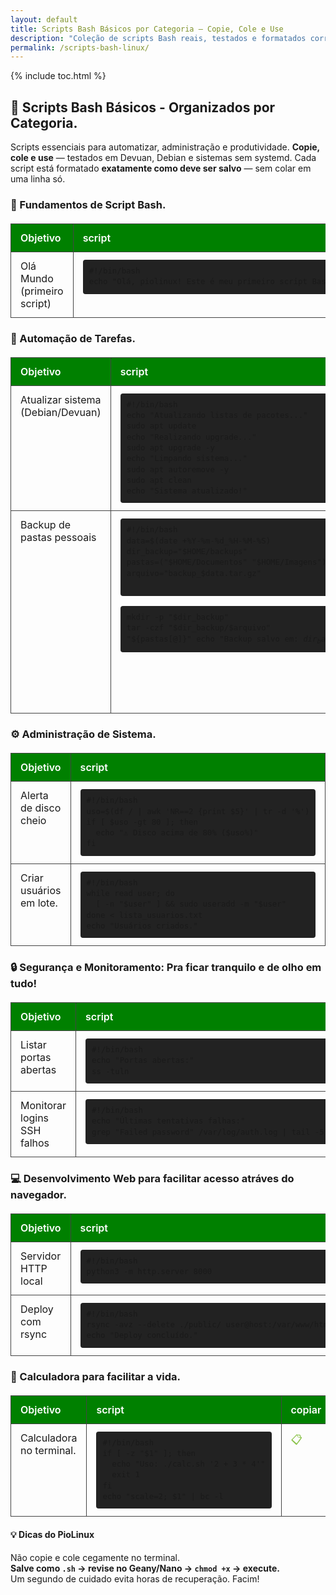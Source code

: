 ```yaml
---
layout: default
title: Scripts Bash Básicos por Categoria — Copie, Cole e Use
description: "Coleção de scripts Bash reais, testados e formatados corretamente: automação, backup, segurança, administração. 100% offline, sem erros de cópia."
permalink: /scripts-bash-linux/
---
```


{% include toc.html %}




<section class="post-content">




<h2>🐧 Scripts Bash Básicos - Organizados por Categoria.</h2>

<p>Scripts essenciais para automatizar, administração e produtividade.  
<strong>Copie, cole e use</strong> — testados em Devuan, Debian e sistemas sem systemd.  
Cada script está formatado <strong>exatamente como deve ser salvo</strong> — sem colar em uma linha só.</p>





<style>
.evergreen-table {
  width: 100%;
  border-collapse: collapse;
  margin: 20px 0;
}
.evergreen-table th,
.evergreen-table td {
  padding: 12px 15px;
  border: 1px solid #444;
  text-align: left;
  vertical-align: top;
}
.evergreen-table th {
  background: #008000;
  color: white;
  font-weight: 600;
}
.evergreen-table code {
  display: block;
  white-space: pre;
  font-family: monospace;
  background: #222;
  padding: 10px;
  border-radius: 4px;
  font-size: 0.95em;
  line-height: 1.4;
  overflow-x: auto;
}
.copy-btn {
  background: none;
  border: none;
  color: #8bc34a;
  cursor: pointer;
  font-size: 1.1em;
  padding: 0;
}
.copy-btn:hover {
  color: #ffeb3b;
}
</style>

<!-- Categoria: Fundamentos -->
<h3>🧱 Fundamentos de Script Bash.</h3>
<table class="evergreen-table">
  <thead>
    <tr>
      <th>Objetivo</th>
      <th>script</th>
      <th>copiar</th>
    </tr>
  </thead>
  <tbody>
    <tr>
      <td data-label="Objetivo">Olá Mundo (primeiro script)</td>
      <td data-label="Script"><code>#!/bin/bash
echo "Olá, piolinux! Este é meu primeiro script Bash."</code></td>
      <td data-label="Copiar"><button class="copy-btn" data-cmd="#!/bin/bash
echo &quot;Olá, piolinux! Este é meu primeiro script Bash.&quot;">📋</button></td>
    </tr>
  </tbody>
</table>

<!-- Categoria: Automação -->
<h3>🤖 Automação de Tarefas.</h3>
<table class="evergreen-table">
  <thead>
    <tr>
      <th>Objetivo</th>
      <th>script</th>
      <th>copiar</th>
    </tr>
  </thead>
  <tbody>
    <tr>
      <td data-label="Objetivo">Atualizar sistema (Debian/Devuan)</td>
      <td data-label="Script"><code>#!/bin/bash
echo "Atualizando listas de pacotes..."
sudo apt update
echo "Realizando upgrade..."
sudo apt upgrade -y
echo "Limpando sistema..."
sudo apt autoremove -y
sudo apt clean
echo "Sistema atualizado!"</code></td>
      <td data-label="Copiar"><button class="copy-btn" data-cmd="#!/bin/bash
echo &quot;Atualizando listas de pacotes...&quot;
sudo apt update
echo &quot;Realizando upgrade...&quot;
sudo apt upgrade -y
echo &quot;Limpando sistema...&quot;
sudo apt autoremove -y
sudo apt clean
echo &quot;Sistema atualizado!&quot;">📋</button></td>
    </tr>
    <tr>
      <td data-label="Objetivo">Backup de pastas pessoais</td>
      <td data-label="Script"><code>#!/bin/bash
data=$(date +%Y-%m-%d_%H-%M-%S)
dir_backup="$HOME/backups"
pastas=("$HOME/Documentos" "$HOME/Imagens")
arquivo="backup_$data.tar.gz"

mkdir -p "$dir_backup"
tar -czf "$dir_backup/$arquivo" "${pastas[@]}"
echo "Backup salvo em: $dir_backup/$arquivo"</code></td>
      <td data-label="Copiar"><button class="copy-btn" data-cmd="#!/bin/bash
data=$(date +%Y-%m-%d_%H-%M-%S)
dir_backup=&quot;$HOME/backups&quot;
pastas=(&quot;$HOME/Documentos&quot; &quot;$HOME/Imagens&quot;)
arquivo=&quot;backup_$data.tar.gz&quot;

mkdir -p &quot;$dir_backup&quot;
tar -czf &quot;$dir_backup/$arquivo&quot; &quot;${pastas[@]}&quot;
echo &quot;Backup salvo em: $dir_backup/$arquivo&quot;">📋</button></td>
    </tr>
  </tbody>
</table>

<!-- Categoria: Administração -->
<h3>⚙️ Administração de Sistema.</h3>
<table class="evergreen-table">
  <thead>
    <tr>
      <th>Objetivo</th>
      <th>script</th>
      <th>copiar</th>
    </tr>
  </thead>
  <tbody>
    <tr>
      <td data-label="Objetivo">Alerta de disco cheio</td>
      <td data-label="Script"><code>#!/bin/bash
uso=$(df / | awk 'NR==2 {print $5}' | tr -d '%')
if [ $uso -gt 80 ]; then
  echo "⚠️ Disco acima de 80% ($uso%)"
fi</code></td>
      <td data-label="Copiar"><button class="copy-btn" data-cmd="#!/bin/bash
uso=$(df / | awk 'NR==2 {print $5}' | tr -d '%')
if [ $uso -gt 80 ]; then
  echo &quot;⚠️ Disco acima de 80% ($uso%)&quot;
fi">📋</button></td>
    </tr>
    <tr>
      <td data-label="Objetivo">Criar usuários em lote.</td>
      <td data-label="Script"><code>#!/bin/bash
while read user; do
  [ -n "$user" ] && sudo useradd -m "$user"
done < lista_usuarios.txt
echo "Usuários criados."</code></td>
      <td data-label="Copiar"><button class="copy-btn" data-cmd="#!/bin/bash
while read user; do
  [ -n &quot;$user&quot; ] && sudo useradd -m &quot;$user&quot;
done < lista_usuarios.txt
echo &quot;Usuários criados.&quot;">📋</button></td>
    </tr>
  </tbody>
</table>

<!-- Categoria: Segurança -->
<h3>🔒 Segurança e Monitoramento: Pra ficar tranquilo e de olho em tudo!</h3>
<table class="evergreen-table">
  <thead>
    <tr>
      <th>Objetivo</th>
      <th>script</th>
      <th>copiar</th>
    </tr>
  </thead>
  <tbody>
    <tr>
      <td data-label="Objetivo">Listar portas abertas</td>
      <td data-label="Script"><code>#!/bin/bash
echo "Portas abertas:"
ss -tuln</code></td>
      <td data-label="Copiar"><button class="copy-btn" data-cmd="#!/bin/bash
echo &quot;Portas abertas:&quot;
ss -tuln">📋</button></td>
    </tr>
    <tr>
      <td data-label="Objetivo">Monitorar logins SSH falhos</td>
      <td data-label="Script"><code>#!/bin/bash
echo "Últimas tentativas falhas:"
grep "Failed password" /var/log/auth.log | tail -5 | awk '{print $11}' | sort | uniq -c</code></td>
      <td data-label="Copiar"><button class="copy-btn" data-cmd="#!/bin/bash
echo &quot;Últimas tentativas falhas:&quot;
grep &quot;Failed password&quot; /var/log/auth.log | tail -5 | awk '{print $11}' | sort | uniq -c">📋</button></td>
    </tr>
  </tbody>
</table>

<!-- Categoria: Desenvolvimento -->
<h3>💻 Desenvolvimento Web para facilitar acesso atráves do navegador.</h3>
<table class="evergreen-table">
  <thead>
    <tr>
      <th>Objetivo</th>
      <th>script</th>
      <th>copiar</th>
    </tr>
  </thead>
  <tbody>
    <tr>
      <td data-label="Objetivo">Servidor HTTP local</td>
      <td data-label="Script"><code>#!/bin/bash
python3 -m http.server 8000</code></td>
      <td data-label="Copiar"><button class="copy-btn" data-cmd="#!/bin/bash
python3 -m http.server 8000">📋</button></td>
    </tr>
    <tr>
      <td data-label="Objetivo">Deploy com rsync</td>
      <td data-label="Script"><code>#!/bin/bash
rsync -avz --delete ./public/ user@host:/var/www/html/
echo "Deploy concluído."</code></td>
      <td data-label="Copiar"><button class="copy-btn" data-cmd="#!/bin/bash
rsync -avz --delete ./public/ user@host:/var/www/html/
echo &quot;Deploy concluído.&quot;">📋</button></td>
    </tr>
  </tbody>
</table>

<!-- Categoria: Utilitários -->
<h3>🧰 Calculadora para facilitar a vida.</h3>
<table class="evergreen-table">
  <thead>
    <tr>
      <th>Objetivo</th>
      <th>script</th>
      <th>copiar</th>
    </tr>
  </thead>
  <tbody>
    <tr>
      <td data-label="Objetivo">Calculadora no terminal.</td>
      <td data-label="Script"><code>#!/bin/bash
if [ -z "$1" ]; then
  echo "Uso: ./calc.sh '2 + 3 * 4'"
  exit 1
fi
echo "scale=2; $1" | bc -l</code></td>
      <td data-label="Copiar"><button class="copy-btn" data-cmd="#!/bin/bash
if [ -z &quot;$1&quot; ]; then
  echo &quot;Uso: ./calc.sh '2 + 3 * 4'&quot;
  exit 1
fi
echo &quot;scale=2; $1&quot; | bc -l">📋</button></td>
    </tr>
  </tbody>
</table>


<div class="dica-piolinux">
  <h4>💡 Dicas do PioLinux</h4>
  <p>Não copie e cole cegamente no terminal.<br>
  <strong>Salve como <code>.sh</code> → revise no Geany/Nano → <code>chmod +x</code> → execute.</strong><br>
  Um segundo de cuidado evita horas de recuperação. Facim!
  </p>
</div>




<script>
document.addEventListener('click', function(e) {
  if (e.target.matches('.copy-btn')) {
    const cmd = e.target.dataset.cmd;
    if (cmd) {
      // NÃO use replace(/%0A/g, '\n') — o data-cmd já tem quebras reais
      navigator.clipboard.writeText(cmd).then(() => {
        const original = e.target.textContent;
        e.target.textContent = '✓';
        setTimeout(() => e.target.textContent = original, 1200);
      });
    }
  }
});
</script>









 
